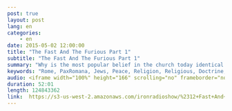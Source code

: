 ```yaml
---
post: true
layout: post
lang: en
categories:
    - en
date: 2015-05-02 12:00:00
title: "The Fast And The Furious Part 1"
subtitle: "The Fast And The Furious Part 1"
summary: "Why is the most popular belief in the church today identical to the most popular movie series of all time? And just as Paul Walker's life ended tragically,  why will this belief also end in tragedy for many Christians? Is the mainstream church missing something monumental that will lead many Christians to disaster? Find out where you stand on this important issue so that you are not deceived and become a casualty. Join us,  for quite possibly one of the most important shows we may ever have regarding what the bible specifically says about the future."
keywords: "Rome, PaxRomana, Jews, Peace, Religion, Religious, Doctrine, Messiah, Scriptures, Jesus, Blessing, Promise, Hitler, Mainstream, Life, Jerusalem, Truth, Popular, Future, Facebook, VinDiesel, PaulWalker, JordanaBrewster, John, Bible, Deception, Fast, Furious, Holocoust, Rapture, Tribulation, Hebrew, Repent, Lord, True, Prophecy, Prophetic, Warning, Holy, Spirit, World, Persecution, Slave, Persecuted, Pain, Fire, Christ, Apostles, Disciples, Overcome, Cross, Resurrection, Iron, Radio, Brazil, Florianopolis, Gathering, PreTribulation, PostTribulation, Judaism, Israel, Jerusalem, Believers, Second, Coming, DwayneJohnson, JasonStatham, MichelleRodriguez, TyreseGibson, Ludacris, ElsaPataky, Verse, 10000, Dollars, Before, 7Year, AntiChrist, Church, Calendar, Alien, History, Furious7, Biblical, controversy, Jews, Pharisees, Disciples, Jews, King, Death, Satan, History, AntiChrist, Christ, Revelation, Chaos, Christian, Pre, Post"
audio: <iframe width="100%" height="166" scrolling="no" frameborder="no" src="https://w.soundcloud.com/player/?url=https%3A//api.soundcloud.com/tracks/203214089&amp;color=ff5500&amp;auto_play=false&amp;hide_related=false&amp;show_comments=true&amp;show_user=true&amp;show_reposts=false"></iframe>
duration: 52:01
length: 124843362
link:  https://s3-us-west-2.amazonaws.com/ironradioshow/%2312+Fast+And+The+Furious+Part+1+(English).mp3
---
```




